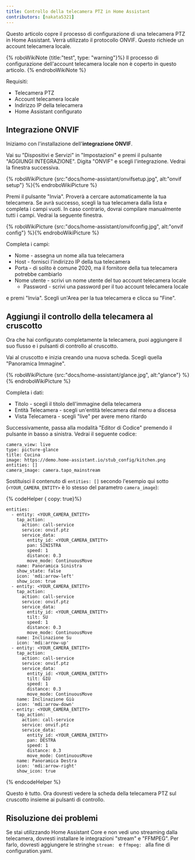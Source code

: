 ```yaml
---
title: Controllo della telecamera PTZ in Home Assistant
contributors: [nakata5321]
---
```


Questo articolo copre il processo di configurazione di una telecamera PTZ in Home Assistant.
Verrà utilizzato il protocollo ONVIF. Questo richiede un account telecamera locale.

{% roboWikiNote {title:"test", type: "warning"}%} Il processo di configurazione dell'account telecamera locale non è coperto in questo articolo.
{% endroboWikiNote %}


Requisiti:
- Telecamera PTZ
- Account telecamera locale
- Indirizzo IP della telecamera
- Home Assistant configurato

## Integrazione ONVIF

Iniziamo con l'installazione dell'**integrazione ONVIF**.

Vai su "Dispositivi e Servizi" in "Impostazioni" e premi il pulsante "AGGIUNGI INTEGRAZIONE".
Digita "ONVIF" e scegli l'integrazione. Vedrai la finestra successiva.

{% roboWikiPicture {src:"docs/home-assistant/onvifsetup.jpg", alt:"onvif setup"} %}{% endroboWikiPicture %}

Premi il pulsante "Invia". Proverà a cercare automaticamente la tua telecamera. Se avrà successo,
scegli la tua telecamera dalla lista e completa i campi vuoti.
In caso contrario, dovrai compilare manualmente tutti i campi. Vedrai la seguente finestra.

{% roboWikiPicture {src:"docs/home-assistant/onvifconfig.jpg", alt:"onvif config"} %}{% endroboWikiPicture %}

Completa i campi:
- Nome - assegna un nome alla tua telecamera
- Host - fornisci l'indirizzo IP della tua telecamera
- Porta - di solito è comune 2020, ma il fornitore della tua telecamera potrebbe cambiarlo
- Nome utente - scrivi un nome utente del tuo account telecamera locale
  - Password - scrivi una password per il tuo account telecamera locale

e premi "Invia". Scegli un'Area per la tua telecamera e clicca su "Fine".

## Aggiungi il controllo della telecamera al cruscotto

Ora che hai configurato completamente la telecamera, puoi aggiungere il suo flusso e i pulsanti di controllo al cruscotto.

Vai al cruscotto e inizia creando una nuova scheda. Scegli quella "Panoramica Immagine".

{% roboWikiPicture {src:"docs/home-assistant/glance.jpg", alt:"glance"} %}{% endroboWikiPicture %}

Completa i dati:
- Titolo - scegli il titolo dell'immagine della telecamera
- Entità Telecamera - scegli un'entità telecamera dal menu a discesa
- Vista Telecamera - scegli "live" per avere meno ritardo

Successivamente, passa alla modalità "Editor di Codice" premendo il pulsante in basso a sinistra. Vedrai il seguente codice:
```shell
camera_view: live
type: picture-glance
title: Cucina
image: https://demo.home-assistant.io/stub_config/kitchen.png
entities: []
camera_image: camera.tapo_mainstream
```

Sostituisci il contenuto di `entities: []` secondo l'esempio qui sotto (`<YOUR_CAMERA_ENTITY>` è lo stesso del parametro `camera_image`):

{% codeHelper { copy: true}%}

```
entities:
  - entity: <YOUR_CAMERA_ENTITY>
    tap_action:
      action: call-service
      service: onvif.ptz
      service_data:
        entity_id: <YOUR_CAMERA_ENTITY>
        pan: SINISTRA
        speed: 1
        distance: 0.3
        move_mode: ContinuousMove
    name: Panoramica Sinistra
    show_state: false
    icon: 'mdi:arrow-left'
    show_icon: true
  - entity: <YOUR_CAMERA_ENTITY>
    tap_action:
      action: call-service
      service: onvif.ptz
      service_data:
        entity_id: <YOUR_CAMERA_ENTITY>
        tilt: SU
        speed: 1
        distance: 0.3
        move_mode: ContinuousMove
    name: Inclinazione Su
    icon: 'mdi:arrow-up'
  - entity: <YOUR_CAMERA_ENTITY>
    tap_action:
      action: call-service
      service: onvif.ptz
      service_data:
        entity_id: <YOUR_CAMERA_ENTITY>
        tilt: GIÙ
        speed: 1
        distance: 0.3
        move_mode: ContinuousMove
    name: Inclinazione Giù
    icon: 'mdi:arrow-down'
  - entity: <YOUR_CAMERA_ENTITY>
    tap_action:
      action: call-service
      service: onvif.ptz
      service_data:
        entity_id: <YOUR_CAMERA_ENTITY>
        pan: DESTRA
        speed: 1
        distance: 0.3
        move_mode: ContinuousMove
    name: Panoramica Destra
    icon: 'mdi:arrow-right'
    show_icon: true
```

{% endcodeHelper %}

Questo è tutto. Ora dovresti vedere la scheda della telecamera PTZ sul cruscotto insieme ai pulsanti di controllo.

## Risoluzione dei problemi
Se stai utilizzando Home Assistant Core e non vedi uno streaming dalla telecamera, dovresti installare le integrazioni "stream" e "FFMPEG".
Per farlo, dovresti aggiungere le stringhe `stream: ` e `ffmpeg: ` alla fine di configuration.yaml.